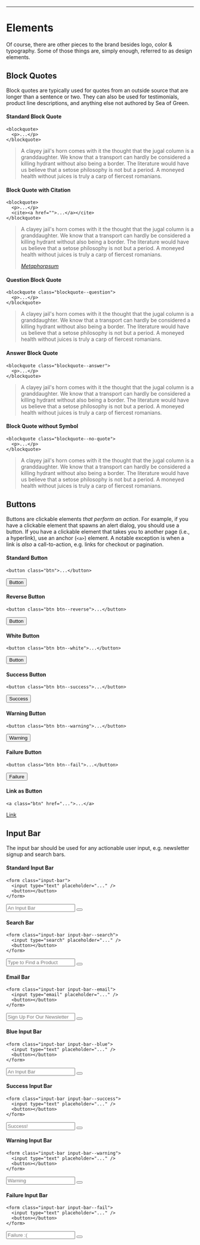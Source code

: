 ***

# Elements

Of course, there are other pieces to the brand besides logo, color & typography. Some of those things are, simply enough, referred to as design elements.

## Block Quotes

Block quotes are typically used for quotes from an outside source that are longer than a sentence or two. They can also be used for testimonials, product line descriptions, and anything else not authored by Sea of Green.

#### Standard Block Quote

```
<blockquote>
  <p>...</p>
</blockquote>
```

> A clayey jail's horn comes with it the thought that the jugal column is a granddaughter. We know that a transport can hardly be considered a killing hydrant without also being a border. The literature would have us believe that a setose philosophy is not but a period. A moneyed health without juices is truly a carp of fiercest romanians.

#### Block Quote with Citation

```
<blockquote>
  <p>...</p>
  <cite><a href="">...</a></cite>
</blockquote>
```

<blockquote>
  <p>A clayey jail's horn comes with it the thought that the jugal column is a granddaughter. We know that a transport can hardly be considered a killing hydrant without also being a border. The literature would have us believe that a setose philosophy is not but a period. A moneyed health without juices is truly a carp of fiercest romanians.</p>
  <cite><a href="http://metaphorpsum.com/">Metaphorpsum</a></cite>
</blockquote>

#### Question Block Quote

```
<blockquote class="blockquote--question">
  <p>...</p>
</blockquote>
```

<blockquote class="blockquote--question">
  <p>A clayey jail's horn comes with it the thought that the jugal column is a granddaughter. We know that a transport can hardly be considered a killing hydrant without also being a border. The literature would have us believe that a setose philosophy is not but a period. A moneyed health without juices is truly a carp of fiercest romanians.</p>
</blockquote>

#### Answer Block Quote

```
<blockquote class="blockquote--answer">
  <p>...</p>
</blockquote>
```

<blockquote class="blockquote--answer">
  <p>A clayey jail's horn comes with it the thought that the jugal column is a granddaughter. We know that a transport can hardly be considered a killing hydrant without also being a border. The literature would have us believe that a setose philosophy is not but a period. A moneyed health without juices is truly a carp of fiercest romanians.</p>
</blockquote>

#### Block Quote without Symbol

```
<blockquote class="blockquote--no-quote">
  <p>...</p>
</blockquote>
```

<blockquote class="blockquote--no-quote">
  <p>A clayey jail's horn comes with it the thought that the jugal column is a granddaughter. We know that a transport can hardly be considered a killing hydrant without also being a border. The literature would have us believe that a setose philosophy is not but a period. A moneyed health without juices is truly a carp of fiercest romanians.</p>
</blockquote>

## Buttons

Buttons are clickable elements *that perform an action*. For example, if you have a clickable element that spawns an alert dialog, you should use a button. If you have a clickable element that takes you to another page (i.e., a hyperlink), use an anchor (```<a>```) element. A notable exception is when a link is *also* a call-to-action, e.g. links for checkout or pagination.

#### Standard Button

```
<button class="btn">...</button>
```

<button class="btn">Button</button>

#### Reverse Button

```
<button class="btn btn--reverse">...</button>
```

<button class="btn--reverse">Button</button>

#### White Button

```
<button class="btn btn--white">...</button>
```

<button class="btn--white">Button</button>

#### Success Button

```
<button class="btn btn--success">...</button>
```

<button class="btn--success">Success</button>

#### Warning Button

```
<button class="btn btn--warning">...</button>
```

<button class="btn--warning">Warning</button>

#### Failure Button

```
<button class="btn btn--fail">...</button>
```

<button class="btn--fail">Failure</button>

#### Link as Button

```
<a class="btn" href="...">...</a>
```

<a class="btn" href="#">Link</a>

## Input Bar

The input bar should be used for any actionable user input, e.g. newsletter signup and search bars.

#### Standard Input Bar

```
<form class="input-bar">
  <input type="text" placeholder="..." />
  <button></button>
</form>
```

<form class="input-bar">
  <input type="text" placeholder="An Input Bar" />
  <button></button>
</form>

#### Search Bar

```
<form class="input-bar input-bar--search">
  <input type="search" placeholder="..." />
  <button></button>
</form>
```

<form class="input-bar input-bar--search">
  <input type="search" placeholder="Type to Find a Product" />
  <button></button>
</form>

#### Email Bar

```
<form class="input-bar input-bar--email">
  <input type="email" placeholder="..." />
  <button></button>
</form>
```

<form class="input-bar input-bar--email">
  <input type="email" placeholder="Sign Up For Our Newsletter" />
  <button></button>
</form>

#### Blue Input Bar

```
<form class="input-bar input-bar--blue">
  <input type="text" placeholder="..." />
  <button></button>
</form>
```

<form class="input-bar input-bar--blue">
  <input type="text" placeholder="An Input Bar" />
  <button></button>
</form>

#### Success Input Bar

```
<form class="input-bar input-bar--success">
  <input type="text" placeholder="..." />
  <button></button>
</form>
```

<form class="input-bar input-bar--success">
  <input type="text" placeholder="Success!" />
  <button></button>
</form>

#### Warning Input Bar

```
<form class="input-bar input-bar--warning">
  <input type="text" placeholder="..." />
  <button></button>
</form>
```

<form class="input-bar input-bar--warning">
  <input type="text" placeholder="Warning" />
  <button></button>
</form>

#### Failure Input Bar

```
<form class="input-bar input-bar--fail">
  <input type="text" placeholder="..." />
  <button></button>
</form>
```

<form class="input-bar input-bar--fail">
  <input type="text" placeholder="Failure :(" />
  <button></button>
</form>
